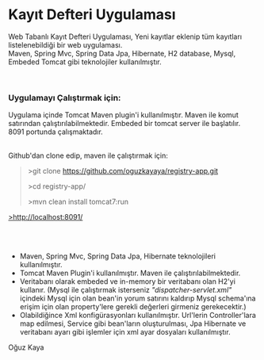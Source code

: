 # Kayıt Defteri Uygulaması
Web Tabanlı Kayıt Defteri Uygulaması, Yeni kayıtlar eklenip tüm kayıtları listelenebildiği bir web uygulaması. <br/>
Maven, Spring Mvc, Spring Data Jpa, Hibernate, H2 database, Mysql, Embeded Tomcat gibi teknolojiler kullanılmıştır.

<br>

### Uygulamayı Çalıştırmak için:
Uygulama içinde Tomcat Maven plugin'i kullanılmıştır. Maven ile komut satırından çalıştırılabilmektedir. Embeded bir tomcat server ile başlatılır. 8091 portunda çalışmaktadır.<br/><br/>

Github'dan clone edip, maven ile çalıştırmak için:
> \>git clone https://github.com/oguzkayaya/registry-app.git
>
> \>cd registry-app/
>
> \>mvn clean install tomcat7:run

<a href="http://localhost:8091/" target="_blank">>http://localhost:8091/</a>

<br/>
<br/>

- Maven, Spring Mvc, Spring Data Jpa, Hibernate teknolojileri kullanılmıştır.
- Tomcat Maven Plugin'i kullanılmıştır. Maven ile çalıştırılabilmektedir.
- Veritabanı olarak embeded ve in-memory bir veritabanı olan H2'yi kullanır. (Mysql ile çalıştırmak isterseniz *"dispatcher-servlet.xml"* içindeki Mysql için olan bean'in yorum satırını kaldırıp Mysql schema'ına erişim için olan property'lere gerekli değerleri girmeniz gerekecektir.)
- Olabildiğince Xml konfigürasyonları kullanılmıştır. Url'lerin Controller'lara map edilmesi, Service gibi bean'ların oluşturulması, Jpa Hibernate ve veritabanı ayarı gibi işlemler için xml ayar dosyaları kullanılmıştır.

Oğuz Kaya

